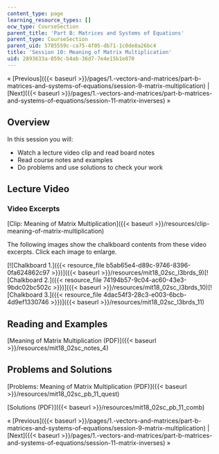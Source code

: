 ```yaml
---
content_type: page
learning_resource_types: []
ocw_type: CourseSection
parent_title: 'Part B: Matrices and Systems of Equations'
parent_type: CourseSection
parent_uid: 5785559c-ca75-4f05-db71-1c0de8a26bc4
title: 'Session 10: Meaning of Matrix Multiplication'
uid: 2893633a-059c-b4ab-36d7-7e4e15b1e870
---
```


« [Previous]({{< baseurl >}}/pages/1.-vectors-and-matrices/part-b-matrices-and-systems-of-equations/session-9-matrix-multiplication) | [Next]({{< baseurl >}}/pages/1.-vectors-and-matrices/part-b-matrices-and-systems-of-equations/session-11-matrix-inverses) »

Overview
--------

In this session you will:

*   Watch a lecture video clip and read board notes
*   Read course notes and examples
*   Do problems and use solutions to check your work

Lecture Video
-------------

### Video Excerpts

[Clip: Meaning of Matrix Multiplication]({{< baseurl >}}/resources/clip-meaning-of-matrix-multiplication)

The following images show the chalkboard contents from these video excerpts. Click each image to enlarge.

[![Chalkboard 1.]({{< resource_file b5ab65e4-d89c-9746-8396-0fa624862c97 >}})]({{< baseurl >}}/resources/mit18_02sc_l3brds_9)[![Chalkboard 2.]({{< resource_file 74194b57-9c04-ac60-43e3-9bdc02bc502c >}})]({{< baseurl >}}/resources/mit18_02sc_l3brds_10)[![Chalkboard 3.]({{< resource_file 4dac54f3-28c3-e003-6bcb-4d9ef1330746 >}})]({{< baseurl >}}/resources/mit18_02sc_l3brds_11)

Reading and Examples
--------------------

[Meaning of Matrix Multiplication (PDF)]({{< baseurl >}}/resources/mit18_02sc_notes_4)

Problems and Solutions
----------------------

[Problems: Meaning of Matrix Multiplication (PDF)]({{< baseurl >}}/resources/mit18_02sc_pb_11_quest)

[Solutions (PDF)]({{< baseurl >}}/resources/mit18_02sc_pb_11_comb)

« [Previous]({{< baseurl >}}/pages/1.-vectors-and-matrices/part-b-matrices-and-systems-of-equations/session-9-matrix-multiplication) | [Next]({{< baseurl >}}/pages/1.-vectors-and-matrices/part-b-matrices-and-systems-of-equations/session-11-matrix-inverses) »